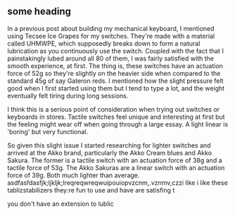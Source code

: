 ## some heading

In a previous post about building my mechanical keyboard, I mentioned using Tecsee Ice Grapes for my switches.
They're made with a material called UHMWPE, which supposedly breaks down to form a natural lubrication as you continuously use the switch. Coupled with the fact that I painstakingly lubed around all 80 of them, I was fairly satisfied with the smooth experience, at first. The thing is, these switches have an actuation force of 52g so they're slightly on the heavier side when compared to the standard 45g of say Gateron reds. I mentioned how the slight pressure felt good when I first started using them but I tend to type a lot, and the weight eventually felt tiring during long sessions.

I think this is a serious point of consideration when trying out switches or keyboards in stores. Tactile switches feel unique and interesting at first but the feeling might wear off when going through a large essay. A light linear is 'boring' but very functional.

So given this slight issue I started researching for lighter switches and arrived at the Akko brand, particularly the Akko Cream blues and Akko Sakura. The former is a tactile switch with an actuation force of 38g and a tactile force of 53g. The Akko Sakuras are a linear switch with an actuation force of 39g. Both much lighter than average.
asdfasfdasfjk;ljkljk;lreqreqwreqwuipouiopvzcnm,.vznmv,czzi like i like these tablizstabilizers they:re fun to use and have are satisfing t

you don't have an extension to lublic
